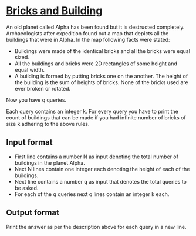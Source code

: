 # [Bricks and Building][link]

An old planet called Alpha has been found but it is destructed completely. Archaeologists after expedition found out a map that depicts all the buildings that were in Alpha. In the map following facts were stated:

- Buildings were made of the identical bricks and all the bricks were equal sized.
- All the buildings and bricks were 2D rectangles of some height and equal width.
- A building is formed by putting bricks one on the another. The height of the building is the sum of heights of bricks. None of the bricks used are ever broken or rotated.

Now you have q queries.

Each query contains an integer k. For every query you have to print the count of buildings that can be made if you had infinite number of bricks of size k adhering to the above rules.

## Input format

- First line contains a number N as input denoting the total number of buildings in the planet Alpha.
- Next N lines contain one integer each denoting the height of each of the buildings.
- Next line contains a number q as input that denotes the total queries to be asked.
- For each of the q queries next q lines contain an integer k each.

## Output format

Print the answer as per the description above for each query in a new line.

[link]: https://www.hackerearth.com/practice/basic-programming/implementation/basics-of-implementation/practice-problems/algorithm/brick-and-building-26cc28f2/
